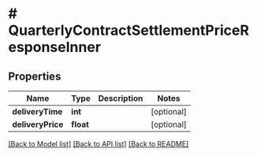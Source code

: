 # # QuarterlyContractSettlementPriceResponseInner

## Properties

Name | Type | Description | Notes
------------ | ------------- | ------------- | -------------
**deliveryTime** | **int** |  | [optional]
**deliveryPrice** | **float** |  | [optional]

[[Back to Model list]](../../README.md#models) [[Back to API list]](../../README.md#endpoints) [[Back to README]](../../README.md)
